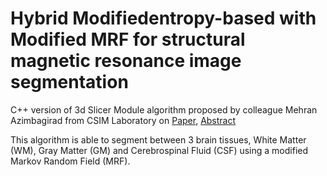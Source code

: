 # Hybrid Modifiedentropy-based with Modified MRF for structural magnetic resonance image segmentation

C++ version of 3d Slicer Module algorithm proposed by colleague Mehran Azimbagirad from CSIM Laboratory on [Paper](https://www.sciencedirect.com/science/article/pii/S0730725X19303558), [Abstract](https://mrbrains13.isi.uu.nl/wp-content/uploads/CSIM-lab_Mqe-MMRF.pdf)

This algorithm is able to segment between 3 brain tissues, White Matter (WM), Gray Matter (GM) and Cerebrospinal Fluid (CSF) using a modified Markov Random Field (MRF).
